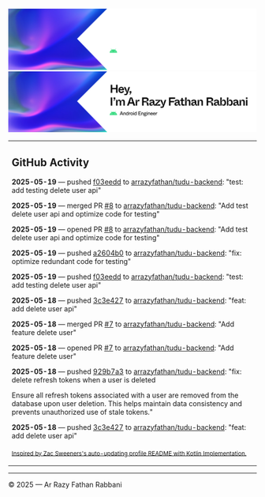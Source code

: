 ![Ar Razy Fathan Rabbani Banner](https://github.com/arrazyfathan/arrazyfathan/blob/main/media/banner-dark.png#gh-dark-mode-only)
![Ar Razy Fathan Rabbani Banner](https://github.com/arrazyfathan/arrazyfathan/blob/main/media/banner-light.png#gh-light-mode-only)

<table><tr><td valign="top" width="100%">    

## GitHub Activity

**2025-05-19** — pushed [f03eedd](https://github.com/arrazyfathan/tudu-backend/commits/f03eedd6c23191958524e0d155885b35bd47e74f) to [arrazyfathan/tudu-backend](https://github.com/arrazyfathan/tudu-backend): "test: add testing delete user api"

**2025-05-19** — merged PR [#8](https://github.com/arrazyfathan/tudu-backend/pull/8) to [arrazyfathan/tudu-backend](https://github.com/arrazyfathan/tudu-backend): "Add test delete user api and optimize code for testing"

**2025-05-19** — opened PR [#8](https://github.com/arrazyfathan/tudu-backend/pull/8) to [arrazyfathan/tudu-backend](https://github.com/arrazyfathan/tudu-backend): "Add test delete user api and optimize code for testing"

**2025-05-19** — pushed [a2604b0](https://github.com/arrazyfathan/tudu-backend/commits/a2604b0f9c6936d000d14fcdbc3a3ace55fab174) to [arrazyfathan/tudu-backend](https://github.com/arrazyfathan/tudu-backend): "fix: optimize redundant code for testing"

**2025-05-19** — pushed [f03eedd](https://github.com/arrazyfathan/tudu-backend/commits/f03eedd6c23191958524e0d155885b35bd47e74f) to [arrazyfathan/tudu-backend](https://github.com/arrazyfathan/tudu-backend): "test: add testing delete user api"

**2025-05-18** — pushed [3c3e427](https://github.com/arrazyfathan/tudu-backend/commits/3c3e4278d9280ea330236639923523221a2c2aed) to [arrazyfathan/tudu-backend](https://github.com/arrazyfathan/tudu-backend): "feat: add delete user api"

**2025-05-18** — merged PR [#7](https://github.com/arrazyfathan/tudu-backend/pull/7) to [arrazyfathan/tudu-backend](https://github.com/arrazyfathan/tudu-backend): "Add feature delete user"

**2025-05-18** — opened PR [#7](https://github.com/arrazyfathan/tudu-backend/pull/7) to [arrazyfathan/tudu-backend](https://github.com/arrazyfathan/tudu-backend): "Add feature delete user"

**2025-05-18** — pushed [929b7a3](https://github.com/arrazyfathan/tudu-backend/commits/929b7a3bc2d8b1456ca303bb14bdca24a055ea50) to [arrazyfathan/tudu-backend](https://github.com/arrazyfathan/tudu-backend): "fix: delete refresh tokens when a user is deleted

Ensure all refresh tokens associated with a user are removed from the database upon user deletion. This helps maintain data consistency and prevents unauthorized use of stale tokens."

**2025-05-18** — pushed [3c3e427](https://github.com/arrazyfathan/tudu-backend/commits/3c3e4278d9280ea330236639923523221a2c2aed) to [arrazyfathan/tudu-backend](https://github.com/arrazyfathan/tudu-backend): "feat: add delete user api"
                
<sub><a href="https://github.com/ZacSweers/ZacSweers/">Inspired by Zac Sweeners's auto-updating profile README with Kotlin Implementation.</a></sub>
</table>

<!--START_SECTION:waka-->
<!--END_SECTION:waka-->

---
© 2025 — Ar Razy Fathan Rabbani